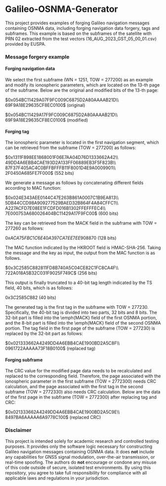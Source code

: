 # Galileo-OSNMA-Generator
This project provides examples of forging Galileo navigation messages containing OSNMA data, including forging navigation data forgery, tags and subframes. This example is based on the subframes of the satellite with PRN 02 extracted from the test vectors (16\_AUG\_2023\_GST\_05\_00\_01.csv) provided by EUSPA.


### Message forgery example
#### Forging navigation data
We select the first subframe (WN = 1251, TOW = 277200) as an example and modify its ionospheric parameters, which are located on the $13$-th page of the subframe.
Below are the original and modified bits of the $13$-th page:

$0x054BC11429A07F9FC009C6875D2A80AAAAB21D\\
69F9A18E29635CF8EC0100$ (original)

$0x054BC11429A17F9FC009C6875D2A80AAAAB21D\\
69F9A18E29635CF8EC0100$ (modified)

#### Forging tag
The ionospheric parameter is located in the first navigation segment, which can be retrieved from the subframe (TOW = 277200) as follows:

$0x1311F898EE1868001F06E7AA04D76D1333662A42\\
49DD4A6EBB4CAE193D2A133FF06889EB3F5F823B\\
87F37F405AC4C0BFFBFFFB11F8001D4E9A0009901\\
2F0450A685FE7F000$ (552 bits)

We generate a message as follows by concatenating different fields according to MAC function:

$0x024E343AEE0144C47E263B861A0007C1B9EA813\\
5DB44CCD98A909277529BAED32B864F4A84CFFC1\\
A227ACFD7E08EE1FCDFD016B1302FFEFFFEC4\\
7E000753A680026404BC11429A17F9FC00$ (600 bits)

The key can be retrieved from the MACK field in the subframe with TOW = 277260 as follows:

$0xACA75FBC1C6E40A397CA7EE7EE908870$ (128 bits)

The MAC function indicated by the HKROOT field is HMAC-SHA-256. 
Taking the message and the key as input, the output from the MAC function is as follows.

$0x3C2585C882811FD8B740A5C04CE82C1FC8CA4F\\
722A018A5B32C031F9025F749C$ (256 bits)


This output is finally truncated to a 40-bit tag length indicated by the TS field, 40 bits, which is as follows:

$0x3C2585C882$ (40 bits)

The generated tag is the first tag in the subframe with TOW = 277230. 
Specifically, the 40-bit tag is divided into two parts, 32 bits and 8 bits. The 32-bit part is filled into the \emph{MACK} field of the first OSNMA portion, and the 8-bit part is filled into the \emph{MACK} field of the second OSNMA portion. 
The tag field in the first page of the subframe (TOW = 277230) is replaced by the 32-bit part as follows:

$0x021333662A4249DD4A6EBB4CAE1900BD2A5C8F\\
0961722AAAAA73F18B0100$ (replaced tag)

#### Forging subframe
The CRC value for the modified page data needs to be recalculated and replaced to the corresponding field. 
Therefore, the page associated with the ionospheric parameter in the first subframe (TOW = 2772300) needs CRC calculation, and the page associated with the first tag in the second subframe (TOW = 2772330) also needs CRC calculation.
Below are the data of the first page in the subframe (TOW = 2772300) after replacing tag and CRC:

$0x021333662A4249DD4A6EBB4CAE1900BD2A5C9E\\
8497BA6AAAAA6A9778C100$ (replaced CRC)

### Disclaimer

This project is intended solely for academic research and controlled testing purposes. It provides only the software logic necessary for constructing Galileo navigation messages containing OSNMA data. It does **not** include any capabilities for GNSS signal modulation, over-the-air transmission, or real-time spoofing.
The authors do **not** encourage or condone any misuse of this code outside of secure, isolated test environments. By using this repository, you agree to take full responsibility for compliance with all applicable laws and regulations in your jurisdiction.

